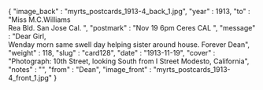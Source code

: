 {
  "image_back" : "myrts_postcards_1913-4_back_1.jpg",
  "year" : 1913,
  "to" : "Miss M.C.Williams<br> Rea Bld. San Jose Cal. ",
  "postmark" : "Nov 19 6pm Ceres CAL ",
  "message" : "Dear Girl,<br>Wenday morn same swell day helping sister around house. Forever Dean",
  "weight" : 118,
  "slug" : "card128",
  "date" : "1913-11-19",
  "cover" : "Photograph: 10th Street, looking South from I Street Modesto, California",
  "notes" : "",
  "from" : "Dean",
  "image_front" : "myrts_postcards_1913-4_front_1.jpg"
}
